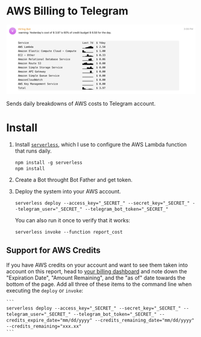 # AWS Billing to Telegram

![](screenshot.png)

Sends daily breakdowns of AWS costs to Telegram account.

# Install

1. Install [`serverless`](https://serverless.com/), which I use to configure the AWS Lambda function that runs daily.

   ```
   npm install -g serverless
   npm install
   ```

2. Create a Bot throught Bot Father and get token.

3. Deploy the system into your AWS account.

   ```
   serverless deploy --access_key="_SECRET_" --secret_key="_SECRET_" --telegram_user="_SECRET_" --telegram_bot_token="_SECRET_"
   ```

   You can also run it once to verify that it works:

   ```
   serverless invoke --function report_cost
   ```

## Support for AWS Credits

If you have AWS credits on your account and want to see them taken into account on this report, head to [your billing dashboard](https://console.aws.amazon.com/billing/home?#/credits) and note down the "Expiration Date", "Amount Remaining", and the "as of" date towards the bottom of the page. Add all three of these items to the command line when executing the `deploy` or `invoke`:

    ```
    serverless deploy --access_key="_SECRET_" --secret_key="_SECRET_" --telegram_user="_SECRET_" --telegram_bot_token="_SECRET_" --credits_expire_date="mm/dd/yyyy" --credits_remaining_date="mm/dd/yyyy" --credits_remaining="xxx.xx"
    ```
